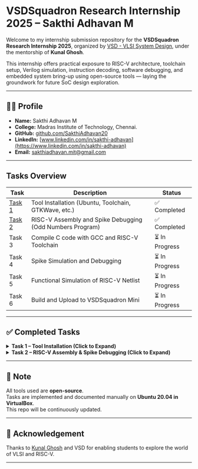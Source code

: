 # VSDSquadron Research Internship 2025 – Sakthi Adhavan M

Welcome to my internship submission repository for the **VSDSquadron Research Internship 2025**, organized by [VSD - VLSI System Design](https://www.vlsisystemdesign.com/), under the mentorship of **Kunal Ghosh**.

This internship offers practical exposure to RISC-V architecture, toolchain setup, Verilog simulation, instruction decoding, software debugging, and embedded system bring-up using open-source tools — laying the groundwork for future SoC design exploration.

---

## 🧑‍💻 Profile

- **Name:** Sakthi Adhavan M
- **College:** Madras Institute of Technology, Chennai.  
- **GitHub:** [github.com/SakthiAdhavan20](https://github.com/SakthiAdhavan20)  
- **LinkedIn:** [www.linkedin.com/in/sakthi-adhavan](https://www.linkedin.com/in/sakthi-adhavan)  
- **Email:** sakthiadhavan.mit@gmail.com 

---

## Tasks Overview

| Task | Description | Status |
|------|-------------|--------|
| [Task 1](Task%201/README.md) | Tool Installation (Ubuntu, Toolchain, GTKWave, etc.) | ✅ Completed |
| [Task 2](Task%202/README.md) | RISC-V Assembly and Spike Debugging (Odd Numbers Program) | ✅ Completed |
| Task 3 | Compile C code with GCC and RISC-V Toolchain | ⏳ In Progress |
| Task 4 | Spike Simulation and Debugging | ⏳ In Progress |
| Task 5 | Functional Simulation of RISC-V Netlist | ⏳ In Progress |
| Task 6 | Build and Upload to VSDSquadron Mini | ⏳ In Progress |

---

## ✅ Completed Tasks

<details>
<summary><strong>Task 1 – Tool Installation (Click to Expand)</strong></summary>

<br>

➡️ [Task 1 – Tool Installation](Task%201/README.md) 

➡️ [Task 1.2 – RISC-V Assembly Analysis](Task%201/Task1.2/README.md)

</details>


<details>
<summary><strong>Task 2 – RISC-V Assembly & Spike Debugging (Click to Expand)</strong></summary>

<br>

➡️ [Task 2 – RISC-V Assembly and Spike Debugging](Task%202/README.md)

</details>

---


## 📌 Note

All tools used are **open-source**.  
Tasks are implemented and documented manually on **Ubuntu 20.04 in VirtualBox**.  
This repo will be continuously updated.

---

## 📣 Acknowledgement

Thanks to [Kunal Ghosh](https://www.linkedin.com/in/kunal-ghosh-vlsisystemdesign-com-28084836/) and VSD for enabling students to explore the world of VLSI and RISC-V.

---
